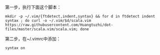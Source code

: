 第一步，执行下面这个脚本：

```
mkdir -p ~/.vim/{ftdetect,indent,syntax} && for d in ftdetect indent syntax ; do curl -o ~/.vim/$d/scala.vim https://raw.githubusercontent.com/Huangtuzhi/dot-files/master/scala.vim/scala.vim; done
```

第二步，在~/.vimrc中添加：

```
syntax on
```
